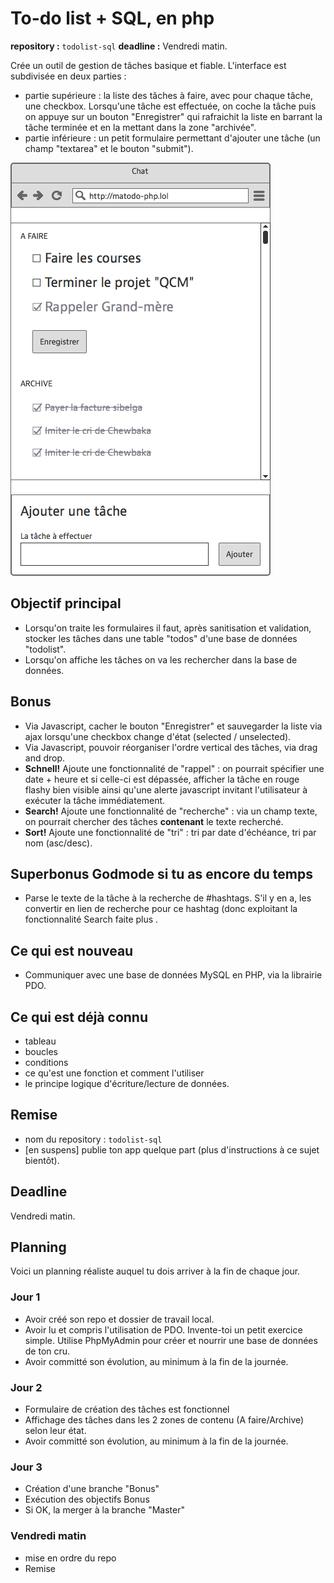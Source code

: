 # To-do list + SQL, en php

**repository :** `todolist-sql`
**deadline :** Vendredi matin.

Crée un outil de gestion de tâches basique et fiable. L'interface est subdivisée en deux parties :

- partie supérieure : la liste des tâches à faire, avec pour chaque tâche, une checkbox. 
Lorsqu'une tâche est effectuée, on coche la tâche puis on appuye sur un bouton "Enregistrer" qui rafraichit la liste en barrant la tâche terminée et en la mettant dans la zone "archivée".
- partie inférieure : un petit formulaire permettant d'ajouter une tâche (un champ "textarea" et le bouton "submit").

![Prototype](todolist.png)

## Objectif principal

- Lorsqu'on traite les formulaires il faut, après sanitisation et validation, stocker les tâches dans une table "todos" d'une base de données "todolist".
- Lorsqu'on affiche les tâches on va les rechercher dans la base de données.

## Bonus
- Via Javascript, cacher le bouton "Enregistrer" et sauvegarder la liste via ajax lorsqu'une checkbox change d'état (selected / unselected).
- Via Javascript, pouvoir réorganiser l'ordre vertical des tâches, via drag and drop.
- **Schnell!** Ajoute une fonctionnalité de "rappel" : on pourrait spécifier une date + heure et si celle-ci est dépassée, afficher la tâche en rouge flashy bien visible ainsi qu'une alerte javascript invitant l'utilisateur à exécuter la tâche immédiatement.
- **Search!** Ajoute une fonctionnalité de "recherche" : via un champ texte, on pourrait chercher des tâches **contenant** le texte recherché.
- **Sort!** Ajoute une fonctionnalité de "tri" : tri par date d'échéance, tri par nom (asc/desc).

## Superbonus Godmode si tu as encore du temps
- Parse le texte de la tâche à la recherche de #hashtags. S'il y en a, les convertir en lien de recherche pour ce hashtag (donc exploitant la fonctionnalité Search faite plus .

## Ce qui est nouveau

- Communiquer avec une base de données MySQL en PHP, via la librairie PDO.

## Ce qui est déjà connu
- tableau
- boucles
- conditions
- ce qu'est une fonction et comment l'utiliser
- le principe logique d'écriture/lecture de données.

## Remise
- nom du repository : `todolist-sql`
- [en suspens] publie ton app quelque part (plus d'instructions à ce sujet bientôt).

## Deadline
Vendredi matin.
## Planning
Voici un planning réaliste auquel tu dois arriver à la fin de chaque jour.

### Jour 1
- Avoir créé son repo et dossier de travail local.
- Avoir lu et compris l'utilisation de PDO. Invente-toi un petit exercice simple. Utilise PhpMyAdmin pour créer et nourrir une base de données de ton cru.
- Avoir committé son évolution, au minimum à la fin de la journée.

### Jour 2
- Formulaire de création des tâches est fonctionnel
- Affichage des tâches dans les 2 zones de contenu (A faire/Archive) selon leur état.
- Avoir committé son évolution, au minimum à la fin de la journée.

### Jour 3
- Création d'une branche "Bonus"
- Exécution des objectifs Bonus
- Si OK, la merger à la branche "Master"

### Vendredi matin

- mise en ordre du repo
- Remise

